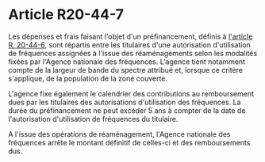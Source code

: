 # Article R20-44-7

Les dépenses et frais faisant l'objet d'un préfinancement, définis à [l'article R. 20-44-6][1], sont répartis entre les titulaires d'une autorisation d'utilisation de fréquences assignées à l'issue des réaménagements selon les modalités fixées par l'Agence nationale des fréquences. L'agence tient notamment compte de la largeur de bande du spectre attribué et, lorsque ce critère s'applique, de la population de la zone couverte. 

L'agence fixe également le calendrier des contributions au remboursement dues par les titulaires des autorisations d'utilisation des fréquences. La durée du préfinancement ne peut excéder 5 ans à compter de la date de l'autorisation d'utilisation de fréquences du titulaire. 

A l'issue des opérations de réaménagement, l'Agence nationale des fréquences arrête le montant définitif de celles-ci et des remboursements dus.

 [1]: /affichCodeArticle.do?cidTexte=LEGITEXT000006070987&idArticle=LEGIARTI000006466412&dateTexte=&categorieLien=cid